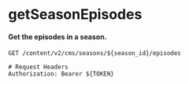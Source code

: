 getSeasonEpisodes
===========

#### Get the episodes in a season.

```http
GET /content/v2/cms/seasons/${season_id}/episodes

# Request Headers
Authorization: Bearer ${TOKEN}
```
